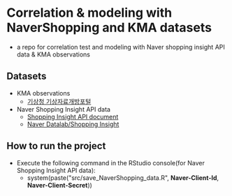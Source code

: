 # Correlation & modeling with NaverShopping and KMA datasets
- a repo for correlation test and modeling with Naver shopping insight API data &amp; KMA observations

## Datasets
- KMA observations
  - [기상청 기상자료개방포털](https://data.kma.go.kr/)
- Naver Shopping Insight API data
  - [Shopping Insight API document](https://developers.naver.com/docs/datalab/shopping/)
  - [Naver Datalab/Shopping Insight](https://datalab.naver.com/shoppingInsight/sCategory.naver)

## How to run the project
- Execute the following command in the RStudio console(for Naver Shopping Insight API data):
  - system(paste("src/save_NaverShopping_data.R", **Naver-Client-Id**, **Naver-Client-Secret**))
